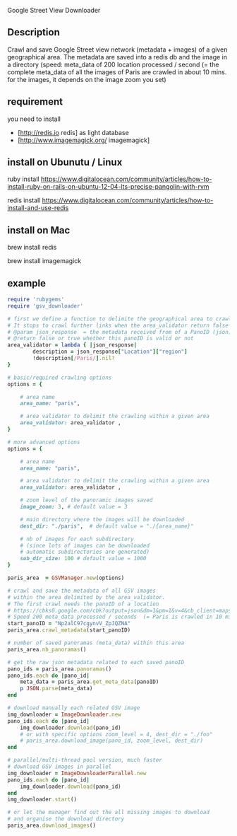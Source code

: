 Google Street View Downloader

## Description ##
Crawl and save Google Street view network (metadata + images) of a given geographical area. The metadata are saved into a redis db and the image in a directory
(speed: meta_data of 200 location processed / second  (= the complete meta_data of all the images of Paris are crawled in about 10 mins. for the images, it depends on the image zoom you set)


## requirement ##
you need to install 
- [http://redis.io redis] as light database
- [http://www.imagemagick.org/ imagemagick]  


## install on Ubunutu / Linux ##

ruby install 
https://www.digitalocean.com/community/articles/how-to-install-ruby-on-rails-on-ubuntu-12-04-lts-precise-pangolin-with-rvm

redis install
https://www.digitalocean.com/community/articles/how-to-install-and-use-redis


## install on Mac ##

brew install redis

brew install imagemagick


## example ##
```ruby
require 'rubygems'
require 'gsv_downloader'

# first we define a function to delimite the geographical area to crawl
# It stops to crawl further links when the area_validator return false
# @param json_response  = the metadata received from of a PanoID (json)
# @return false or true whether this panoID is valid or not
area_validator = lambda { |json_response|
		description = json_response["Location"]["region"]
		!description[/Paris/].nil?
}

# basic/required crawling options
options = {

	# area name
	area_name: "paris",

	# area validator to delimit the crawling within a given area
	area_validator: area_validator ,
}

# more advanced options
options = {

	# area name
	area_name: "paris",

	# area validator to delimit the crawling within a given area
	area_validator: area_validator ,

	# zoom level of the panoramic images saved
	image_zoom: 3, # default value = 3

	# main directory where the images will be downloaded
	dest_dir: "./paris",  # default value = "./{area_name}"

	# nb of images for each subdirectory
	# (since lots of images can be downloaded
	# automatic subdirectories are generated)
	sub_dir_size: 100 # default value = 1000
}

paris_area  = GSVManager.new(options)

# crawl and save the metadata of all GSV images
# within the area delimited by the area_validator.
# The first crawl needs the panoID of a location
# https://cbks0.google.com/cbk?output=json&dm=1&pm=1&v=4&cb_client=maps_sv&fover=2&onerr=3&panoid=Np2alC97cgynvV_ZpJQZNA
# Speed 200 meta_data processed / seconds  (= Paris is crawled in 10 mins)
start_panoID = "Np2alC97cgynvV_ZpJQZNA"
paris_area.crawl_metadata(start_panoID)

# number of saved panoramas (meta_data) within this area
paris_area.nb_panoramas()

# get the raw json metadata related to each saved panoID
pano_ids = paris_area.panoramas()
pano_ids.each do |pano_id|
	meta_data = paris_area.get_meta_data(panoID)
	p JSON.parse(meta_data)
end

# download manually each related GSV image
img_downloader = ImageDownloader.new
pano_ids.each do |pano_id|
	img_downloader.download(pano_id)
	# or with specific options zoom_level = 4, dest_dir = "./foo"
	# paris_area.download_image(pano_id, zoom_level, dest_dir)
end

# parallel/multi-thread pool version, much faster
# download GSV images in parallel
img_downloader = ImageDownloaderParallel.new
pano_ids.each do |pano_id|
	img_downloader.download(pano_id)
end
img_downloader.start()

# or let the manager find out the all missing images to download
# and organise the download directory
paris_area.download_images()
```
